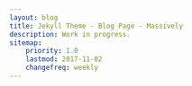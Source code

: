 ```yaml
---
layout: blog
title: Jekyll Theme - Blog Page - Massively
description: Work in progress.
sitemap:
    priority: 1.0
    lastmod: 2017-11-02
    changefreq: weekly
---
```

